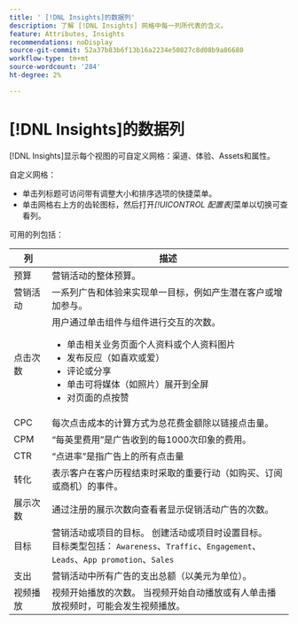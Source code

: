 ```yaml
---
title: ' [!DNL Insights]的数据列'
description: 了解 [!DNL Insights] 网格中每一列所代表的含义。
feature: Attributes, Insights
recommendations: noDisplay
source-git-commit: 52a37b83b6f13b16a2234e50827c8d08b9a86680
workflow-type: tm+mt
source-wordcount: '284'
ht-degree: 2%

---
```



# [!DNL Insights]的数据列

[!DNL Insights]显示每个视图的可自定义网格：渠道、体验、Assets和属性。

自定义网格：

- 单击列标题可访问带有调整大小和排序选项的快捷菜单。
- 单击网格右上方的齿轮图标，然后打开&#x200B;_[!UICONTROL 配置表]_&#x200B;菜单以切换可查看列。

可用的列包括：

| 列 | 描述 |
| ----------- | ------------ |
| 预算 | 营销活动的整体预算。 |
| 营销活动 | 一系列广告和体验来实现单一目标，例如产生潜在客户或增加参与。 |
| 点击次数 | 用户通过单击组件与组件进行交互的次数。<ul><li>单击相关业务页面个人资料或个人资料图片</li><li>发布反应（如喜欢或爱）</li><li>评论或分享</li><li>单击可将媒体（如照片）展开到全屏</li><li>对页面的点按赞</li></ul> |
| CPC | 每次点击成本的计算方式为总花费金额除以链接点击量。 |
| CPM | “每英里费用”是广告收到的每1000次印象的费用。 |
| CTR | “点进率”是指广告上的所有点击量 |
| 转化 | 表示客户在客户历程结束时采取的重要行动（如购买、订阅或商机）的事件。 |
| 展示次数 | 通过注册的展示次数向查看者显示促销活动广告的次数。 |
| 目标 | 营销活动或项目的目标。 创建活动或项目时设置目标。<br>目标类型包括： `Awareness`、`Traffic`、`Engagement`、`Leads`、`App promotion`、`Sales` |
| 支出 | 营销活动中所有广告的支出总额（以美元为单位）。 |
| 视频播放 | 视频开始播放的次数。 当视频开始自动播放或有人单击播放视频时，可能会发生视频播放。 |
